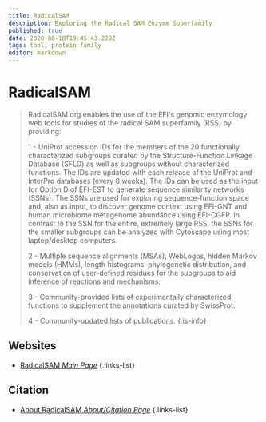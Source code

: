 ```yaml
---
title: RadicalSAM
description: Exploring the Radical SAM Enzyme Superfamily
published: true
date: 2020-06-10T19:45:43.229Z
tags: tool, protein family
editor: markdown
---
```


# RadicalSAM

> RadicalSAM.org enables the use of the EFI's genomic enzymology web tools for studies of the radical SAM superfamily (RSS) by providing:
>
> 1 - UniProt accession IDs for the members of the 20 functionally characterized subgroups curated by the Structure-Function Linkage Database (SFLD) as well as subgroups without characterized functions. The IDs are updated with each release of the UniProt and InterPro databases (every 8 weeks).
> The IDs can be used as the input for Option D of EFI-EST to generate sequence similarity networks (SSNs). The SSNs are used for exploring sequence-function space and, also as input, to discover genome context using EFI-GNT and human microbiome metagenome abundance using EFI-CGFP. In contrast to the SSN for the entire, extremely large RSS, the SSNs for the smaller subgroups can be analyzed with Cytoscape using most laptop/desktop computers.
> 
> 2 - Multiple sequence alignments (MSAs), WebLogos, hidden Markov models (HMMs), length histograms, phylogenetic distribution, and conservation of user-defined residues for the subgroups to aid inference of reactions and mechanisms.
> 
> 3 - Community-provided lists of experimentally characterized functions to supplement the annotations curated by SwissProt.
>  
> 4 - Community-updated lists of publications.
{.is-info}

 

## Websites 

- [RadicalSAM *Main Page*](https://radicalsam.org/)
{.links-list}

## Citation
- [About RadicalSAM *About/Citation Page*](https://radicalsam.org/about.html)
{.links-list}

 
